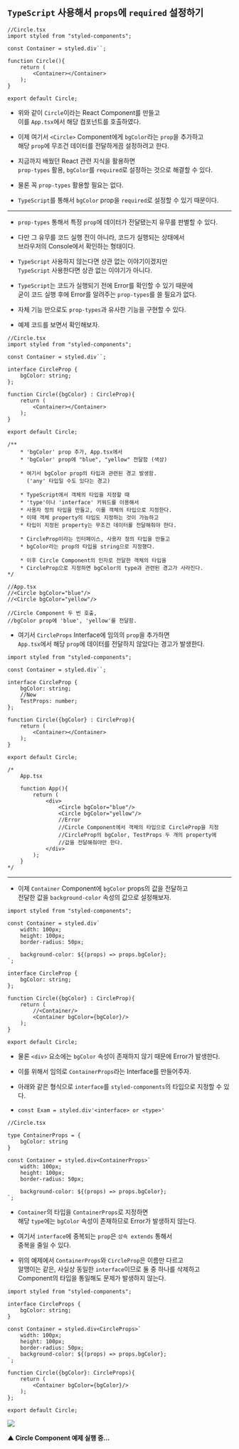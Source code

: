 ## `TypeScript` 사용해서 `props`에 `required` 설정하기

``` tsx
//Circle.tsx
import styled from "styled-components";

const Container = styled.div``;

function Circle(){
	return (
		<Container></Container>
	);
}

export default Circle;
```

- 위와 같이 `Circle`이라는 React Component를 만들고 <br/>
	이를 `App.tsx`에서 해당 컴포넌트를 호출하였다.

- 이제 여기서 `<Circle>` Component에게 `bgColor`라는 `prop`을 추가하고 <br/>
	해당 `prop`에 무조건 데이터를 전달하게끔 설정하려고 한다.
	
- 지금까지 배웠던 React 관련 지식을 활용하면 <br/>
	`prop-types` 활용, `bgColor`를 `required`로 설정하는 것으로 해결할 수 있다.

- 물론 꼭 `prop-types` 활용할 필요는 없다.
- `TypeScript`를 통해서 `bgColor` prop을 `required`로 설정할 수 있기 때문이다.

---

- `prop-types` 통해서 특정 `prop`에 데이터가 전달됐는지 유무를 판별할 수 있다.
- 다만 그 유무를 코드 실행 전이 아니라, 코드가 실행되는 상태에서 <br/>
	브라우저의 Console에서 확인하는 형태이다.
- `TypeScript` 사용하지 않는다면 상관 없는 이야기이겠지만 <br/>
	`TypeScript` 사용한다면 상관 없는 이야기가 아니다.

- `TypeScript`는 코드가 실행되기 전에 Error를 확인할 수 있기 때문에 <br/>
	굳이 코드 실행 후에 Error를 알려주는 `prop-types`를 쓸 필요가 없다.

- 자체 기능 만으로도 `prop-types`과 유사한 기능을 구현할 수 있다.

- 예제 코드를 보면서 확인해보자.

``` tsx
//Circle.tsx
import styled from "styled-components";

const Container = styled.div``;

interface CircleProp {
	bgColor: string;
};

function Circle({bgColor} : CircleProp){
	return (
		<Container></Container>
	);
}

export default Circle;

/**
	* 'bgColor' prop 추가, App.tsx에서
	* 'bgColor' prop에 "blue", "yellow" 전달함 (색상)

	* 여기서 bgColor prop의 타입과 관련된 경고 발생함.
	  ('any' 타입일 수도 있다는 경고)

	* TypeScript에서 객체의 타입을 지정할 때
	* 'type'이나 'interface' 키워드를 이용해서
	* 사용자 정의 타입을 만들고, 이를 객체의 타입으로 지정한다.
	* 이때 객체 property의 타입도 지정하는 것이 가능하고
	* 타입이 지정된 property는 무조건 데이터를 전달해줘야 한다.

	* CircleProp이라는 인터페이스, 사용자 정의 타입을 만들고
	* bgColor라는 prop의 타입을 string으로 지정했다.

	* 이후 Circle Component의 인자로 전달한 객체의 타입을
	* CircleProp으로 지정하면 bgColor의 type과 관련된 경고가 사라진다.
*/

//App.tsx
//<Circle bgColor="blue"/>
//<Circle bgColor="yellow"/>

//Circle Component 두 번 호출,
//bgColor prop에 'blue', 'yellow'를 전달함.
```

- 여기서 `CircleProps` Interface에 임의의 `prop`을 추가하면 <br/>
	`App.tsx`에서 해당 `prop`에 데이터를 전달하지 않았다는 경고가 발생한다.

``` tsx
import styled from "styled-components";

const Container = styled.div``;

interface CircleProp {
	bgColor: string;
	//New
	TestProps: number;
};

function Circle({bgColor} : CircleProp){
	return (
		<Container></Container>
	);
}

export default Circle;

/*
	App.tsx

	function App(){
		return (
			<div>
				<Circle bgColor="blue"/>
				<Circle bgColor="yellow"/>
				//Error
				//Circle Component에서 객체의 타입으로 CircleProp을 지정
				//CircleProp의 bgColor, TestProps 두 개의 property에
				//값을 전달해줘야만 한다.
			</div>
		);
	}
*/
```

---

- 이제 `Container` Component에 `bgColor` props의 값을 전달하고 <br/>
	전달한 값을 `background-color` 속성의 값으로 설정해보자.

``` tsx
import styled from "styled-components";

const Container = styled.div`
	width: 100px;
	height: 100px;
	border-radius: 50px;
	
	background-color: ${(props) => props.bgColor};
`;

interface CircleProp {
	bgColor: string;
};

function Circle({bgColor} : CircleProp){
	return (
		//<Container/>
		<Container bgColor={bgColor}/>
	);
}

export default Circle;
```

- 물론 `<div>` 요소에는 `bgColor` 속성이 존재하지 않기 때문에 Error가 발생한다.
- 이를 위해서 임의로 `ContainerProps`라는 Interface를 만들어주자.

- 아래와 같은 형식으로 `interface`를 `styled-components`의 타입으로 지정할 수 있다.
- `const Exam = styled.div'<interface> or <type>'`

``` tsx
//Circle.tsx

type ContainerProps = {
	bgColor: string
}

const Container = styled.div<ContainerProps>`
	width: 100px;
	height: 100px;
	border-radius: 50px;
	
	background-color: ${(props) => props.bgColor};
`;
```

-  `Container`의 타입을 `ContainerProps`로 지정하면 <br/>
	해당 `type`에는 `bgColor` 속성이 존재하므로 Error가 발생하지 않는다.

- 여기서 `interface`에 중복되는 `prop`은 `상속 extends` 통해서 <br/>
	중복을 줄일 수 있다.

- 위의 예제에서 `ContainerProps`와 `CircleProp`은 이름만 다르고 <br/>
	알맹이는 같은, 사실상 동일한 `interface`이므로 둘 중 하나를 삭제하고 <br/>
	Component의 타입을 통일해도 문제가 발생하지 않는다.

``` tsx
import styled from "styled-components";

interface CircleProps {
	bgColor: string;
}

const Container = styled.div<CircleProps>`
	width: 100px;
	height: 100px;
	border-radius: 50px;
	background-color: ${(props) => props.bgColor};
`;

function Circle({bgColor}: CircleProps){
	return (
		<Container bgColor={bgColor}/>
	);
};

export default Circle;
```

<img src="refImgs/Circle_Component.png">

**▲ Circle Component 예제 실행 중...**